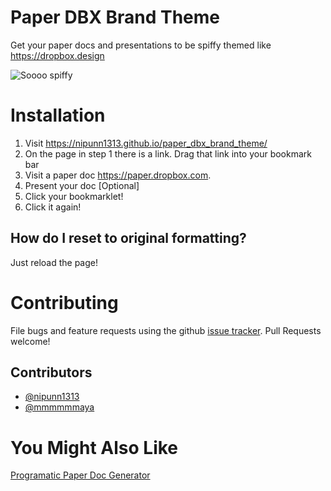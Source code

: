 # Paper DBX Brand Theme

Get your paper docs and presentations to be spiffy themed like https://dropbox.design

![Soooo spiffy](https://raw.githubusercontent.com/nipunn1313/paper_dbx_brand_theme/master/paper_dbx_brand_theme_demo.gif "Soooo spiffy")

# Installation
1. Visit https://nipunn1313.github.io/paper_dbx_brand_theme/
2. On the page in step 1 there is a link. Drag that link into your bookmark bar
3. Visit a paper doc https://paper.dropbox.com.
4. Present your doc [Optional]
5. Click your bookmarklet!
6. Click it again!

## How do I reset to original formatting?
Just reload the page!

# Contributing
File bugs and feature requests using the github [issue tracker](https://github.com/nipunn1313/paper_dbx_brand_theme/issues).
Pull Requests welcome!

## Contributors
- [@nipunn1313](https://github.com/nipunn1313)
- [@mmmmmmaya](https://github.com/mmmmmmaya)

# You Might Also Like
[Programatic Paper Doc Generator](https://github.com/ainjii/programatic_paper_doc_generator)
